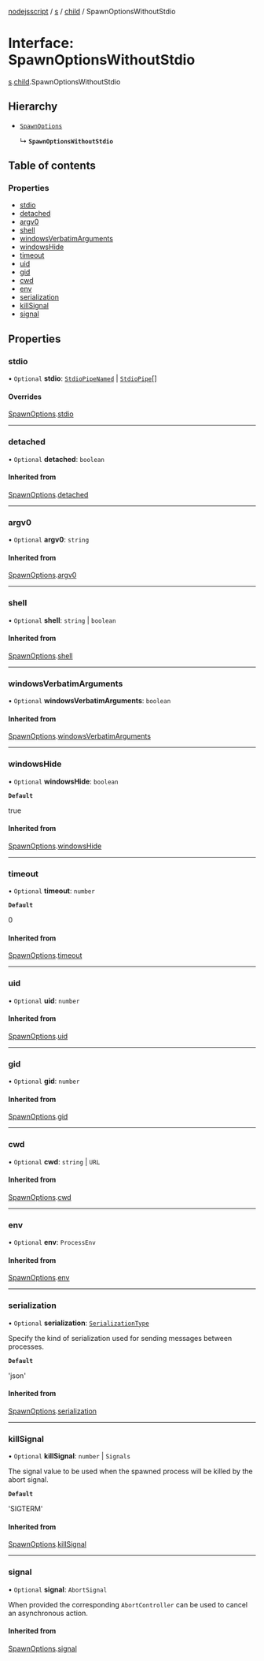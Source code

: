 [nodejsscript](../README.md) / [s](../modules/s.md) / [child](../modules/s.child.md) / SpawnOptionsWithoutStdio

# Interface: SpawnOptionsWithoutStdio

[s](../modules/s.md).[child](../modules/s.child.md).SpawnOptionsWithoutStdio

## Hierarchy

- [`SpawnOptions`](s.child.SpawnOptions.md)

  ↳ **`SpawnOptionsWithoutStdio`**

## Table of contents

### Properties

- [stdio](s.child.SpawnOptionsWithoutStdio.md#stdio)
- [detached](s.child.SpawnOptionsWithoutStdio.md#detached)
- [argv0](s.child.SpawnOptionsWithoutStdio.md#argv0)
- [shell](s.child.SpawnOptionsWithoutStdio.md#shell)
- [windowsVerbatimArguments](s.child.SpawnOptionsWithoutStdio.md#windowsverbatimarguments)
- [windowsHide](s.child.SpawnOptionsWithoutStdio.md#windowshide)
- [timeout](s.child.SpawnOptionsWithoutStdio.md#timeout)
- [uid](s.child.SpawnOptionsWithoutStdio.md#uid)
- [gid](s.child.SpawnOptionsWithoutStdio.md#gid)
- [cwd](s.child.SpawnOptionsWithoutStdio.md#cwd)
- [env](s.child.SpawnOptionsWithoutStdio.md#env)
- [serialization](s.child.SpawnOptionsWithoutStdio.md#serialization)
- [killSignal](s.child.SpawnOptionsWithoutStdio.md#killsignal)
- [signal](s.child.SpawnOptionsWithoutStdio.md#signal)

## Properties

### stdio

• `Optional` **stdio**: [`StdioPipeNamed`](../modules/s.child.md#stdiopipenamed) \| [`StdioPipe`](../modules/s.child.md#stdiopipe)[]

#### Overrides

[SpawnOptions](s.child.SpawnOptions.md).[stdio](s.child.SpawnOptions.md#stdio)

___

### detached

• `Optional` **detached**: `boolean`

#### Inherited from

[SpawnOptions](s.child.SpawnOptions.md).[detached](s.child.SpawnOptions.md#detached)

___

### argv0

• `Optional` **argv0**: `string`

#### Inherited from

[SpawnOptions](s.child.SpawnOptions.md).[argv0](s.child.SpawnOptions.md#argv0)

___

### shell

• `Optional` **shell**: `string` \| `boolean`

#### Inherited from

[SpawnOptions](s.child.SpawnOptions.md).[shell](s.child.SpawnOptions.md#shell)

___

### windowsVerbatimArguments

• `Optional` **windowsVerbatimArguments**: `boolean`

#### Inherited from

[SpawnOptions](s.child.SpawnOptions.md).[windowsVerbatimArguments](s.child.SpawnOptions.md#windowsverbatimarguments)

___

### windowsHide

• `Optional` **windowsHide**: `boolean`

**`Default`**

true

#### Inherited from

[SpawnOptions](s.child.SpawnOptions.md).[windowsHide](s.child.SpawnOptions.md#windowshide)

___

### timeout

• `Optional` **timeout**: `number`

**`Default`**

0

#### Inherited from

[SpawnOptions](s.child.SpawnOptions.md).[timeout](s.child.SpawnOptions.md#timeout)

___

### uid

• `Optional` **uid**: `number`

#### Inherited from

[SpawnOptions](s.child.SpawnOptions.md).[uid](s.child.SpawnOptions.md#uid)

___

### gid

• `Optional` **gid**: `number`

#### Inherited from

[SpawnOptions](s.child.SpawnOptions.md).[gid](s.child.SpawnOptions.md#gid)

___

### cwd

• `Optional` **cwd**: `string` \| `URL`

#### Inherited from

[SpawnOptions](s.child.SpawnOptions.md).[cwd](s.child.SpawnOptions.md#cwd)

___

### env

• `Optional` **env**: `ProcessEnv`

#### Inherited from

[SpawnOptions](s.child.SpawnOptions.md).[env](s.child.SpawnOptions.md#env)

___

### serialization

• `Optional` **serialization**: [`SerializationType`](../modules/s.child.md#serializationtype)

Specify the kind of serialization used for sending messages between processes.

**`Default`**

'json'

#### Inherited from

[SpawnOptions](s.child.SpawnOptions.md).[serialization](s.child.SpawnOptions.md#serialization)

___

### killSignal

• `Optional` **killSignal**: `number` \| `Signals`

The signal value to be used when the spawned process will be killed by the abort signal.

**`Default`**

'SIGTERM'

#### Inherited from

[SpawnOptions](s.child.SpawnOptions.md).[killSignal](s.child.SpawnOptions.md#killsignal)

___

### signal

• `Optional` **signal**: `AbortSignal`

When provided the corresponding `AbortController` can be used to cancel an asynchronous action.

#### Inherited from

[SpawnOptions](s.child.SpawnOptions.md).[signal](s.child.SpawnOptions.md#signal)
